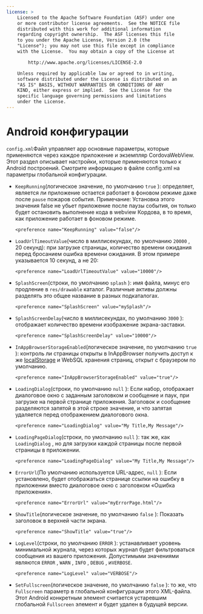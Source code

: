 ```yaml
---
license: >
    Licensed to the Apache Software Foundation (ASF) under one
    or more contributor license agreements.  See the NOTICE file
    distributed with this work for additional information
    regarding copyright ownership.  The ASF licenses this file
    to you under the Apache License, Version 2.0 (the
    "License"); you may not use this file except in compliance
    with the License.  You may obtain a copy of the License at

        http://www.apache.org/licenses/LICENSE-2.0

    Unless required by applicable law or agreed to in writing,
    software distributed under the License is distributed on an
    "AS IS" BASIS, WITHOUT WARRANTIES OR CONDITIONS OF ANY
    KIND, either express or implied.  See the License for the
    specific language governing permissions and limitations
    under the License.
---
```


# Android конфигурации

`config.xml`Файл управляет app основные параметры, которые применяются через каждое приложение и экземпляр CordovaWebView. Этот раздел описывает настройки, которые применяются только к Android построений. Смотрите информацию в файле config.xml на параметры глобальной конфигурации.

*   `KeepRunning`(логическое значение, по умолчанию `true` ): определяет, является ли приложение остается работает в фоновом режиме даже после `pause` пожаров события. Примечание: Установка этого значения false не убьет приложение после паузы события, он только будет остановить выполнение кода в webview Кордова, в то время, как приложение работает в фоновом режиме.
    
        <preference name="KeepRunning" value="false"/>
        

*   `LoadUrlTimeoutValue`(число в миллисекундах, по умолчанию `20000` , 20 секунд): при загрузке страницы, количество времени ожидания перед бросанием ошибка времени ожидания. В этом примере указывается 10 секунд, а не 20:
    
        <preference name="LoadUrlTimeoutValue" value="10000"/>
        

*   `SplashScreen`(строки, по умолчанию `splash` ): имя файла, минус его продление в `res/drawable` каталог. Различные активы должны разделять это общее название в разных подкаталогах.
    
        <preference name="SplashScreen" value="mySplash"/>
        

*   `SplashScreenDelay`(число в миллисекундах, по умолчанию `3000` ): отображает количество времени изображение экрана-заставки.
    
        <preference name="SplashScreenDelay" value="10000"/>
        

*   `InAppBrowserStorageEnabled`(логическое значение, по умолчанию `true` ): контроль ли страницы открыты в InAppBrowser получить доступ к же <a href="../../../cordova/storage/localstorage/localstorage.html">localStorage</a> и WebSQL хранения страниц, открыт с браузером по умолчанию.
    
        <preference name="InAppBrowserStorageEnabled" value="true"/>
        

*   `LoadingDialog`(строки, по умолчанию `null` ): Если набор, отображает диалоговое окно с заданным заголовком и сообщение и паук, при загрузке на первой странице приложения. Заголовок и сообщение разделяются запятой в этой строке значение, и что запятая удаляется перед отображением диалогового окна.
    
        <preference name="LoadingDialog" value="My Title,My Message"/>
        

*   `LoadingPageDialog`(строки, по умолчанию `null` ): так же, как `LoadingDialog` , но для загрузки каждой страницы после первой страницы в приложении.
    
        <preference name="LoadingPageDialog" value="My Title,My Message"/>
        

*   `ErrorUrl`(По умолчанию используется URL-адрес, `null` ): Если установлено, будет отображаться странице ссылки на ошибку в приложении вместо диалоговое окно с заголовком «Ошибка приложения».
    
        <preference name="ErrorUrl" value="myErrorPage.html"/>
        

*   `ShowTitle`(логическое значение, по умолчанию `false` ): Показать заголовок в верхней части экрана.
    
        <preference name="ShowTitle" value="true"/>
        

*   `LogLevel`(строки, по умолчанию `ERROR` ): устанавливает уровень минимальной журнала, через которых журнал будет фильтроваться сообщения из вашего приложения. Допустимыми значениями являются `ERROR` , `WARN` , `INFO` , `DEBUG` , и`VERBOSE`.
    
        <preference name="LogLevel" value="VERBOSE"/>
        

*   `SetFullscreen`(логическое значение, по умолчанию `false` ): то же, что `Fullscreen` параметр в глобальной конфигурации этого XML-файла. Этот Android конкретным элемент считается устаревшим глобальной `Fullscreen` элемент и будет удален в будущей версии.